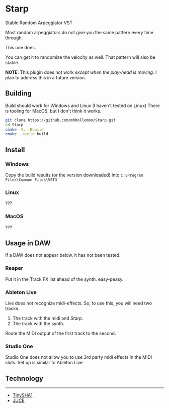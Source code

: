 # Starp
Stable Random Arpeggiator VST

Most random arpeggiators do not give you the same pattern every time through.

This one does.

You can get it to randomize the velocity as well. That pattern will also be stable.

**NOTE**: This plugin does not work *except when the play-head is moving*. 
I plan to address this in a future version.

## Building

Build should work for Windows and Linux (I haven't tested on Linux)
There is tooling for MacOS, but I don't think it works.

```sh
git clone https://github.com/mhhollomon/Starp.git
cd Starp
cmake -S. -Bbuild
cmake --build build
```

## Install

### Windows
Copy the build results (or the version downloaded) into `C:\Program Files\Common Files\VST3`

### Linux 
???

### MacOS
???

## Usage in DAW

If a DAW does not appear below, it has not been tested.

### Reaper
Put it in the Track FX list ahead of the synth. easy-peasy.

### Ableton Live
Live does not recognize midi-effects. So, to use this, you will need two tracks.
1. The track with the midi and _Starp_.
1. The track with the synth.

Route the MIDI output of the first track to the second.

### Studio One
Studio One does not allow you to use 3rd party midi effects in the MIDI slots.
Set up is similar to Ableton Live

## Technology
----

- [TinySHA1](https://github.com/mohaps/TinySHA1/)
- [JUCE](https://juce.com/)
